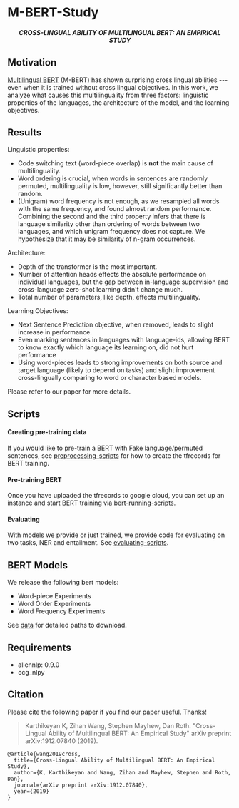 # M-BERT-Study
<h5 align="center">CROSS-LINGUAL ABILITY OF MULTILINGUAL BERT: AN EMPIRICAL STUDY</h5>

## Motivation 

[Multilingual
BERT](https://github.com/google-research/bert/blob/master/multilingual.md) (M-BERT) has shown surprising cross lingual abilities --- even when it is trained without cross lingual objectives.
In this work, we analyze what causes this multilinguality from three factors: linguistic properties of the languages, the architecture
of the model, and the learning objectives.

## Results

Linguistic properties:
- Code switching text (word-piece overlap) is **not** the main cause of multilinguality.
- Word ordering is crucial, when words in sentences are randomly permuted, multilinguality is low, however, still significantly better than random.
- (Unigram) word frequency is not enough, as we resampled all words with the same frequency, and found almost random performance.
Combining the second and the third property infers that there is language similarity other than ordering of words between two languages, and which unigram frequency does not capture. 
We hypothesize that it may be similarity of n-gram occurrences.

Architecture:
- Depth of the transformer is the most important.
- Number of attention heads effects the absolute performance on individual languages, but the gap between in-language supervision and cross-language zero-shot learning didn't change much.
- Total number of parameters, like depth, effects multilinguality.

Learning Objectives:
- Next Sentence Prediction objective, when removed, leads to slight increase in performance.
- Even marking sentences in languages with language-ids, allowing BERT to know exactly which language its learning on, did not hurt performance
- Using word-pieces leads to strong improvements on both source and target language (likely to depend on tasks) and slight improvement cross-lingually comparing to word or character based models.

Please refer to our paper for more details.
## Scripts

#### Creating pre-training data

If you would like to pre-train a BERT with Fake language/permuted sentences, see [preprocessing-scripts](preprocessing-scripts)
for how to create the tfrecords for BERT training.

#### Pre-training BERT

Once you have uploaded the tfrecords to google cloud, you can set up an instance and start BERT training via [bert-running-scripts](bert-running-scripts).

#### Evaluating

With models we provide or just trained, we provide code for evaluating on two tasks, NER and entailment. See [evaluating-scripts](evaluating-scripts).
 
## BERT Models

We release the following bert models:
- Word-piece Experiments 
- Word Order Experiments
- Word Frequency Experiments

See [data](data.json) for detailed paths to download.

## Requirements

- allennlp: 0.9.0
- ccg_nlpy

## Citation
Please cite the following paper if you find our paper useful. Thanks!

>Karthikeyan K, Zihan Wang, Stephen Mayhew, Dan Roth. "Cross-Lingual Ability of Multilingual BERT: An Empirical Study" arXiv preprint arXiv:1912.07840 (2019).

```
@article{wang2019cross,
  title={Cross-Lingual Ability of Multilingual BERT: An Empirical Study},
  author={K, Karthikeyan and Wang, Zihan and Mayhew, Stephen and Roth, Dan},
  journal={arXiv preprint arXiv:1912.07840},
  year={2019}
}
```
